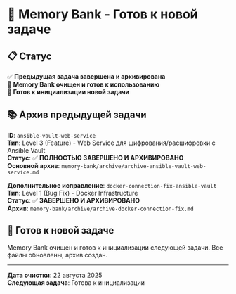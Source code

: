 # 🚀 **Memory Bank - Готов к новой задаче**

## 📋 **Статус**

✅ **Предыдущая задача завершена и архивирована**  
🔄 **Memory Bank очищен и готов к использованию**  
🚀 **Готов к инициализации новой задачи**

## 📚 **Архив предыдущей задачи**

**ID**: `ansible-vault-web-service`  
**Тип**: Level 3 (Feature) - Web Service для шифрования/расшифровки с Ansible Vault  
**Статус**: ✅ **ПОЛНОСТЬЮ ЗАВЕРШЕНО И АРХИВИРОВАНО**  
**Основной архив**: `memory-bank/archive/archive-ansible-vault-web-service.md`

**Дополнительное исправление**: `docker-connection-fix-ansible-vault`  
**Тип**: Level 1 (Bug Fix) - Docker Infrastructure  
**Статус**: ✅ **ЗАВЕРШЕНО И АРХИВИРОВАНО**  
**Архив**: `memory-bank/archive/archive-docker-connection-fix.md`

## 🎯 **Готов к новой задаче**

Memory Bank очищен и готов к инициализации следующей задачи. Все файлы обновлены, архив создан.

---

**Дата очистки**: 22 августа 2025  
**Следующая задача**: Готова к инициализации
